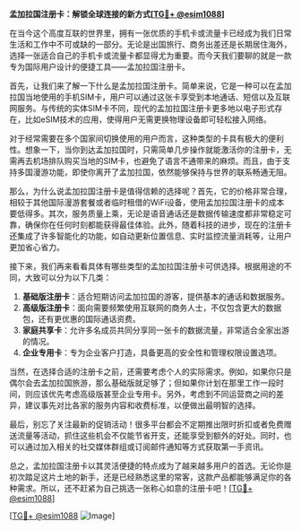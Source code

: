**孟加拉国注册卡：解锁全球连接的新方式[[TG💪+ @esim1088](https://t.me/s/esim1088)]**

在当今这个高度互联的世界里，拥有一张优质的手机卡或流量卡已经成为我们日常生活和工作中不可或缺的一部分。无论是出国旅行、商务出差还是长期居住海外，选择一张适合自己的手机卡或流量卡都显得尤为重要。而今天我们要聊的就是一款专为国际用户设计的便捷工具——孟加拉国注册卡。

首先，让我们来了解一下什么是孟加拉国注册卡。简单来说，它是一种可以在孟加拉国当地使用的手机SIM卡，用户可以通过这张卡享受到本地通话、短信以及互联网服务。与传统的实体SIM卡不同，现代的孟加拉国注册卡更多地以电子形式存在，比如eSIM技术的应用，使得用户无需更换物理设备即可轻松接入网络。

对于经常需要在多个国家间切换使用的用户而言，这种类型的卡具有极大的便利性。想象一下，当你到达孟加拉国时，只需简单几步操作就能激活你的注册卡，无需再去机场排队购买当地的SIM卡，也避免了语言不通带来的麻烦。而且，由于支持多国漫游功能，即使你离开了孟加拉国，依然能够保持与世界的联系畅通无阻。

那么，为什么说孟加拉国注册卡是值得信赖的选择呢？首先，它的价格非常合理，相较于其他国际漫游套餐或者临时租借的WiFi设备，使用孟加拉国注册卡的成本要低得多。其次，服务质量上乘，无论是语音通话还是数据传输速度都非常稳定可靠，确保你在任何时刻都能获得最佳体验。此外，随着科技的进步，现在的注册卡还集成了许多智能化的功能，如自动更新位置信息、实时监控流量消耗等，让用户更加省心省力。

接下来，我们再来看看具体有哪些类型的孟加拉国注册卡可供选择。根据用途的不同，大致可以分为以下几类：

1. **基础版注册卡**：适合短期访问孟加拉国的游客，提供基本的通话和数据服务。
2. **高级版注册卡**：面向需要频繁使用互联网的商务人士，不仅包含更大的数据包，还有更优惠的国际通话资费。
3. **家庭共享卡**：允许多名成员共同分享同一张卡的数据流量，非常适合全家出游的情况。
4. **企业专用卡**：专为企业客户打造，具备更高的安全性和管理权限设置选项。

当然，在选择合适的注册卡之前，还需要考虑个人的实际需求。例如，如果你只是偶尔会去孟加拉国旅游，那么基础版就足够了；但如果你计划在那里工作一段时间，则应该优先考虑高级版甚至企业专用卡。另外，考虑到不同运营商之间的差异，建议事先对比各家的服务内容和收费标准，以便做出最明智的选择。

最后，别忘了关注最新的促销活动！很多平台都会不定期推出限时折扣或者免费赠送流量等活动，抓住这些机会不仅能节省开支，还能享受到额外的好处。同时，也可以通过加入相关的社交媒体群组或订阅邮件通知等方式获取第一手资讯。

总之，孟加拉国注册卡以其灵活便捷的特点成为了越来越多用户的首选。无论你是初次踏足这片土地的新手，还是已经熟悉这里的常客，这款产品都能够满足你的各种需求。所以，还不赶紧为自己挑选一张称心如意的注册卡吧！[[TG💪+ @esim1088](https://t.me/s/esim1088)]

[[TG💪+ @esim1088](https://t.me/s/esim1088) ![Image](https://i.postimg.cc/4NQfJmqS/Snipaste-2025-05-13-00-14-12.png)]